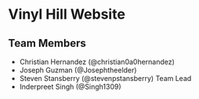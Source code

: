 # Vinyl Hill Website #
## Team Members ##
* Christian Hernandez (@christian0a0hernandez)
* Joseph Guzman (@Josephtheelder)
* Steven Stansberry (@stevenpstansberry) Team Lead
* Inderpreet Singh (@Singh1309)
